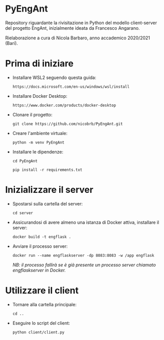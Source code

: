 # PyEngAnt
Repository riguardante la rivisitazione in Python del modello client-server del progetto EngAnt, inizialmente ideata da Francesco Angarano.

Rielaborazione a cura di Nicola Barbaro, anno accademico 2020/2021 (Bari).

# Prima di iniziare

- Installare WSL2 seguendo questa guida:

    ```https://docs.microsoft.com/en-us/windows/wsl/install```


- Installare Docker Desktop:

    ```https://www.docker.com/products/docker-desktop```


- Clonare il progetto:

    ```git clone https://github.com/nicobrb/PyEngAnt.git```


- Creare l'ambiente virtuale:

    ```python -m venv PyEngAnt```


- Installare le dipendenze:

    ```cd PyEngAnt```

    ```pip install -r requirements.txt```

# Inizializzare il server

- Spostarsi sulla cartella del server:
    
    ```cd server```


- Assicurandosi di avere almeno una istanza di Docker attiva, installare il server:

  ```docker build -t engflask .```


- Avviare il processo server:

  ```docker run --name engflaskserver -dp 8083:8083 -w /app engflask```

  *NB: il processo fallirà se è già presente un processo server chiamato engflaskserver in Docker.*


# Utilizzare il client

- Tornare alla cartella principale:
  
  ```cd ..```


- Eseguire lo script del client:

  ```python client/client.py```




         
